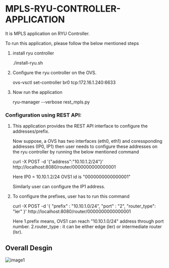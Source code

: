 # MPLS-RYU-CONTROLLER-APPLICATION

It is MPLS application on RYU Controller. 

To run this application, please follow the below mentioned steps 

1. install ryu controller

   ./install-ryu.sh
   
2. Configure the ryu controller on the OVS. 

   ovs-vsctl set-controller br0 tcp:172.16.1.240:6633
   
3. Now run the application 

   ryu-manager --verbose rest_mpls.py
   
   
### Configuration using REST API:

1. This application provides the REST API interface to configure the addresses/prefix. 

   Now suppose, a OVS has two interfaces (eth0, eth1) and coressponding addresses (IP0, IP1) then user needs to configure  these addresses on the ryu controller by running the below mentioned command 

   curl -X POST -d '{"address":"10.10.1.2/24"}' http://localhost:8080/router/0000000000000001

   Here IP0 = 10.10.1.2/24 
      OVS1 id is "0000000000000001"
     
   Similarly user can configure the IP1 address. 

2. To configure the prefixes, user has to run this command

   curl -X POST -d '{ "prefix" : "10.10.1.0/24", "port" : "2", "router_type": "ler" }'       http://localhost:8080/router/0000000000000001

   Here 
   1.prefix means, OVS1 can reach "10.10.1.0/24" address through port number. 
   2.router_type : it can be either edge (ler) or intermediate router (lsr). 

## Overall Desgin

![image1](https://cloud.githubusercontent.com/assets/18468187/21739441/0f426b54-d469-11e6-8497-1b713803b463.png)

